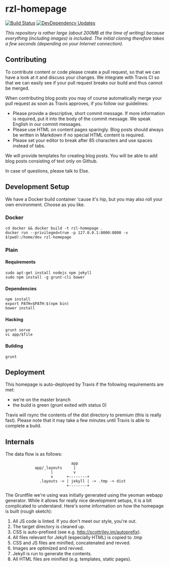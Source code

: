 # rzl-homepage
[![Build Status](https://travis-ci.org/raumzeitlabor/rzl-homepage.svg?branch=master)](https://travis-ci.org/raumzeitlabor/rzl-homepage)
[![DevDependency Updates](https://david-dm.org/raumzeitlabor/rzl-homepage/dev-status.svg)](https://david-dm.org/raumzeitlabor/rzl-homepage#info=devDependencies&view=table)

*This repository is rather large (about 200MB at the time of writing) because
everything (including images) is included. The initial cloning therefore takes
a few seconds (depending on your Internet connection).*

## Contributing

To contribute content or code please create a pull request, so that we can have a look
at it and discuss your changes. We integrate with Travis CI so that we can easily see
if your pull request breaks our build and thus cannot be merged.

When contributing blog posts you may of course automatically merge your pull request as
soon as Travis approves, if you follow our guidelines:

* Please provide a descriptive, short commit message. If more information is required,
put it into the body of the commit message. We speak English in our commit messages.
* Please use HTML on content pages sparingly. Blog posts should always be written in
Markdown if no special HTML content is required.
* Please set your editor to break after 85 characters and use spaces instead of tabs.

We will provide templates for creating blog posts. You will be able to add blog posts
consisting of text only on Github.

In case of questions, please talk to Else.

## Development Setup

We have a Docker build container 'cause it's hip, but you may also roll your
own environment. Choose as you like.

### Docker

    cd docker && docker build -t rzl-homepage .
    docker run --privileged=true -p 127.0.0.1:8000:8000 -v $(pwd):/home/dev rzl-homepage

### Plain

#### Requirements

    sudo apt-get install nodejs npm jekyll
    sudo npm install -g grunt-cli bower

#### Dependencies

    npm install
    export PATH=$PATH:$(npm bin)
    bower install

#### Hacking

    grunt serve
    vi app/$file

#### Building

    grunt

## Deployment

This homepage is auto-deployed by Travis if the following requirements are met:

* we're on the master branch
* the build is green (grunt exited with status 0)

Travis will rsync the contents of the dist directory to premium (this is really
fast). Please note that it may take a few minutes until Travis is able to
complete a build.

## Internals

The data flow is as follows:

                                 app
                 app/_layouts     |
                        |         v
                        v      +--------+
                   .layouts -> | jekyll | -> .tmp -> dist
                               +--------+
The Gruntfile we're using was initially generated using the yeoman webapp
generator. While it allows for really nice development setups, it is a bit
complicated to understand. Here's some information on how the homepage is
built (rough sketch):

1. All JS code is linted. If you don't meet our style, you're out.
2. The target directory is cleaned up.
3. CSS is auto-prefixed (see e.g. http://scottriley.im/autoprefix).
4. All files relevant for Jekyll (especially HTML) is copied to .tmp
5. CSS and JS files are minified, concatenated and revved.
6. Images are optimized and revved.
7. Jekyll is run to generate the contents.
8. All HTML files are minified (e.g. templates, static pages).
